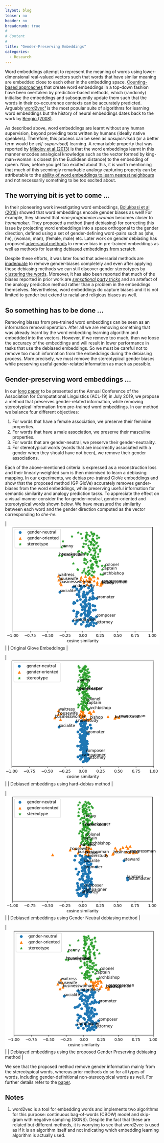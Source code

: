 ```yaml
---
layout: blog
teaser: no
header: no
breadcrumb: true
#
# Content
#
title: "Gender-Preserving Embeddings"
categories:
  - Research
---
```


Word embeddings attempt to represent the meaning of words using lower-dimensional real-valued vectors such that words that have similar meaning are embedded close to each other in the embedding space. [Counting-based approaches](https://www.aclweb.org/anthology/P14-1023) that create word embeddings in a top-down fashion have been overtaken by prediction-based methods, which (randomly) initialise the embeddings and subsequently update them such that the words in their co-occurrence contexts can be accurately predicted. Arguably [word2vec¹](https://arxiv.org/abs/1301.3781) is the most popular suite of algorithms for learning word embeddings but the history of neural embeddings dates back to the work by [Bengio (2008)](http://www.jmlr.org/papers/volume3/bengio03a/bengio03a.pdf).

As described above, word embeddings are learnt without any human supervision, beyond providing texts written by humans (ideally native speakers). Therefore, this process can be seen as *unsupervised* (or a better term would be *self-supervised*) learning. A remarkable property that was reported by [Mikolov et al (2013)](https://arxiv.org/abs/1301.3781) is that the word embeddings learnt in this manner encodes analogical knowledge such as the vector formed by king-man+woman is closest (in the Euclidean distance) to the embedding of queen. Now, before you get too excited about this, it is worth mentioning that much of this seemingly remarkable analogy capturing property can be attributable to the [ability of word embeddings to learn nearest neighbours](https://www.aclweb.org/anthology/S17-1017) and not necessarily something to be too excited about.

## The worrying bit is yet to come ...
In their pioneering work investigating word embeddings, [Bolukbasi et al (2016)](https://papers.nips.cc/paper/6228-man-is-to-computer-programmer-as-woman-is-to-homemaker-debiasing-word-embeddings.pdf) showed that word embeddings encode gender biases as well! For example, they showed that *man-programmer+woman* becomes closer to *homemaker*. They proposed a method (hard debiasing) for correcting this issue by projecting word embeddings into a space orthogonal to the gender direction, defined using a set of gender-defining word-pairs such as (she, he), (woman, man), (female, male) etc. Later work on gender debiasing has proposed [adversarial methods](https://papers.nips.cc/paper/6661-controllable-invariance-through-adversarial-feature-learning) to remove bias in pre-trained embeddings as well as methods for [learning debiased embeddings from scratch](https://arxiv.org/abs/1809.01496).

Despite these efforts, it was later found that adversarial methods are [inadequate](https://aclweb.org/anthology/D18-1002) to remove gender-biases completely and even after applying these debiasing methods we can still discover gender stereotypes by [clustering the words](https://arxiv.org/abs/1903.03862). Moreover, it has also been reported that much of the biases reported in prior work are [*sensational party tricks*](https://arxiv.org/abs/1905.09866) and an artefact of the analogy prediction method rather than a problem in the embeddings themselves. Nevertheless, word embeddings do capture biases and it is not limited to gender but extend to racial and religious biases as well.

## So something has to be done ... 
Removing biases from pre-trained word embeddings can be seen as an information removal operation. After all we are removing something that was already learnt by the word embedding learning algorithm and embedded into the vectors. However, if we remove too much, then we loose the accuracy of the embeddings and will result in lower performance in tasks that use the debiased embeddings. So we must be careful not to remove too much information from the embeddings during the debiasing process. More precisely, we must remove the stereotypical gender biases while preserving useful gender-related information as much as possible.

## Gender-preserving word embeddings ... 
In our [long paper](https://www.aclweb.org/anthology/P19-1160/) to be presented at the Annual Conference of the Association for Computational Linguistics (ACL-19) in July 2019, we propose a method that preserves gender-related information, while removing stereotypical information from pre-trained word embeddings. In our method we balance four different objectives:

1. For words that have a female association, we preserve their feminine properties.
2. For words that have a male association, we preserve their masculine properties.
3. For words that are gender-neutral, we preserve their gender-neutrality.
4. For stereotypical words (words that are incorrectly associated with a gender when they should have not been), we remove their gender associations.

Each of the above-mentioned criteria is expressed as a reconstruction loss and their linearly-weighted sum is then minimised to learn a debiasing mapping.
In our experiments, we debias pre-trained GloVe embeddings and show that the proposed method (GP GloVe) accurately removes gender-biases from the word embeddings, while preserving useful information for semantic similarity and analogy prediction tasks. To appreciate the effect on a visual manner consider the for gender-neutral, gender-oriented and stereotypical words shown below. We have measured the similarity between each word and the gender direction computed as the vector corresponding to *she-he*.

|![Original GloVe Embeddings](/images/original-glove-embeddings.png)|
| Original Glove Embeddings |

|![Hard-debiased Embeddings](/images/hard-debias-embeddings.png)|
| Debiased embeddings using hard-debias method |

|![GN-GloVe Embeddings](/images/GN-GloVe.png)|
| Debiased embeddings using Gender Neutral debiasing method |

|![Debiased embeddings using the proposed Gender Preserving debiasing method](/images/GP-GloVe.png)|
| Debiased embeddings using the proposed Gender Preserving debiasing method |

We see that the proposed method remove gender information mainly from the stereotypical words, whereas prior methods do so for all types of words, including gender-definitional non-stereotypical words as well. For further details refer to the [paper](https://www.aclweb.org/anthology/P19-1160/).

## Notes

1. word2vec is a tool for embedding words and implements two algorithms for this purpose: continuous bag-of-words (CBOW) model and skip-gram with negative sampling (SGNS). Despite the fact that these are related but different methods, it is worrying to see that word2vec is used as if it is an algorithm itself and not indicating which embedding learning algorithm is actually used.


















